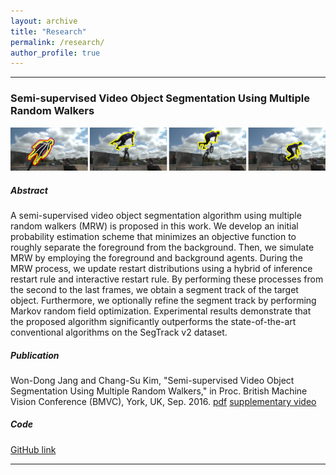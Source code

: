 ```yaml
---
layout: archive
title: "Research"
permalink: /research/
author_profile: true
---
```


<!--{% include base_path %}

{% for post in site.publications reversed %}
  {% include archive-single.html %}
{% endfor %}
-->

------------------------------------------------------------------------------
### Semi-supervised Video Object Segmentation Using Multiple Random Walkers
![Alt Text](/files/2016_BMVC_WDJANG/SSVOS.png)

##### Abstract
A semi-supervised video object segmentation algorithm using multiple random walkers (MRW) is proposed in this work. We develop an initial probability estimation scheme that minimizes an objective function to roughly separate the foreground from the background. Then, we simulate MRW by employing the foreground and background agents. During the MRW process, we update restart distributions using a hybrid of inference restart rule and interactive restart rule. By performing these processes from the second to the last frames, we obtain a segment track of the target object. Furthermore, we optionally refine the segment track by performing Markov random field optimization. Experimental results demonstrate that the proposed algorithm significantly outperforms the state-of-the-art conventional algorithms on the SegTrack v2 dataset.

##### Publication
Won-Dong Jang and Chang-Su Kim, "Semi-supervised Video Object Segmentation Using Multiple Random Walkers," in Proc. British Machine Vision Conference (BMVC), York, UK, Sep. 2016. [pdf](/files/2016_BMVC_WDJANG.pdf) [supplementary video](/files/2016_BMVC_WDJANG/WDJANG_BMVC2016_Sup.avi)

##### Code
[GitHub link](https://github.com/wdjang/SSVOS)

------------------------------------------------------------------------------
